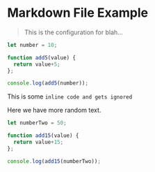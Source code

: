 [MD2CONFIG]: # (FILENAME: "test.js")

# Markdown File Example

> This is the configuration for blah...


``` js
let number = 10;

function add5(value) {
  return value+5;
};

console.log(add5(number));

```

This is some `inline code and gets ignored`

Here we have more random text.

``` js
let numberTwo = 50;

function add15(value) {
  return value+15;
};

console.log(add15(numberTwo));

```